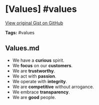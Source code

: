 # [Values] #values

[View original Gist on GitHub](https://gist.github.com/Integralist/27e6c7a74957186916d9a0fa0adc697f)

**Tags:** #values

## Values.md

- We have a **curious** spirit.
- We **focus** on our **customers**.
- We are **trustworthy**.
- We act with **passion**.
- We operate with **integrity**.
- We are **competitive** without arrogance.
- We embrace **transparency**.
- We are **good** people.

